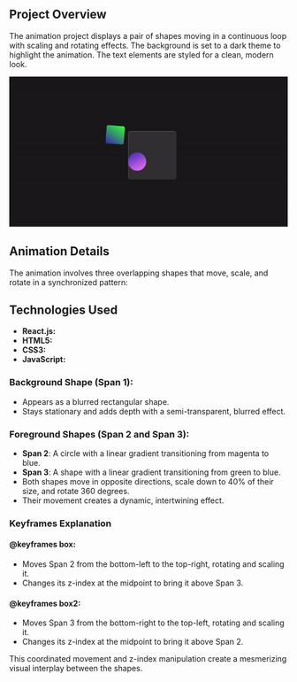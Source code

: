 ## Project Overview

The animation project displays a pair of shapes moving in a continuous loop with scaling and rotating effects. The background is set to a dark theme to highlight the animation. The text elements are styled for a clean, modern look.

![Beautiful Animation Gif](./.github/preview.gif)

## Animation Details

The animation involves three overlapping shapes that move, scale, and rotate in a synchronized pattern:

## Technologies Used

- **React.js:** 
- **HTML5:**
- **CSS3:**
- **JavaScript:** 

### Background Shape (Span 1):

- Appears as a blurred rectangular shape.
- Stays stationary and adds depth with a semi-transparent, blurred effect.

### Foreground Shapes (Span 2 and Span 3):

- **Span 2**: A circle with a linear gradient transitioning from magenta to blue.
- **Span 3**: A shape with a linear gradient transitioning from green to blue.
- Both shapes move in opposite directions, scale down to 40% of their size, and rotate 360 degrees.
- Their movement creates a dynamic, intertwining effect.

### Keyframes Explanation

#### @keyframes box:

- Moves Span 2 from the bottom-left to the top-right, rotating and scaling it.
- Changes its z-index at the midpoint to bring it above Span 3.

#### @keyframes box2:

- Moves Span 3 from the bottom-right to the top-left, rotating and scaling it.
- Changes its z-index at the midpoint to bring it above Span 2.

This coordinated movement and z-index manipulation create a mesmerizing visual interplay between the shapes.